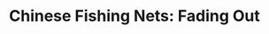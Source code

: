 ---
title: 'Chinese Fishing Nets: Fading Out'
price: 100
layout: default
modal-id: 18
process: 'gum arabic transfer on handmade paper'
artist: Kristalyn Bunyan
image_location: img/blackbird-show/bunyan-18.jpg
---
